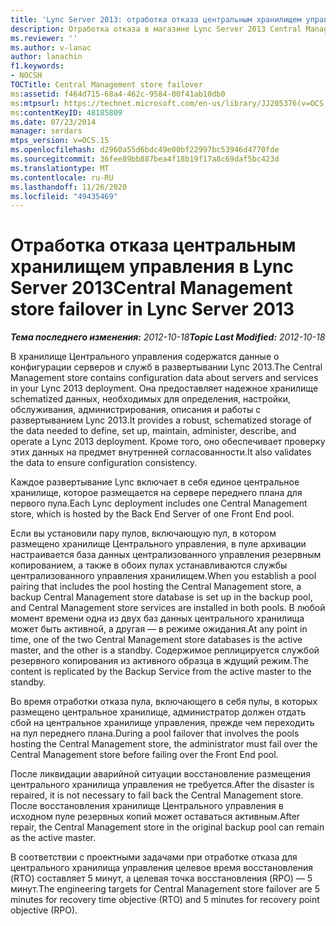```yaml
---
title: 'Lync Server 2013: отработка отказа центральным хранилищем управления'
description: Отработка отказа в магазине Lync Server 2013 Central Management.
ms.reviewer: ''
ms.author: v-lanac
author: lanachin
f1.keywords:
- NOCSH
TOCTitle: Central Management store failover
ms:assetid: f464d715-68a4-462c-9584-00f41ab10db0
ms:mtpsurl: https://technet.microsoft.com/en-us/library/JJ205376(v=OCS.15)
ms:contentKeyID: 48185809
ms.date: 07/23/2014
manager: serdars
mtps_version: v=OCS.15
ms.openlocfilehash: d2960a55d6bdc49e00bf22997bc53946d4770fde
ms.sourcegitcommit: 36fee89bb887bea4f18b19f17a8c69daf5bc423d
ms.translationtype: MT
ms.contentlocale: ru-RU
ms.lasthandoff: 11/26/2020
ms.locfileid: "49435469"
---
```

# <a name="central-management-store-failover-in-lync-server-2013"></a><span data-ttu-id="e5de1-103">Отработка отказа центральным хранилищем управления в Lync Server 2013</span><span class="sxs-lookup"><span data-stu-id="e5de1-103">Central Management store failover in Lync Server 2013</span></span>

<div data-xmlns="http://www.w3.org/1999/xhtml">

<div class="topic" data-xmlns="http://www.w3.org/1999/xhtml" data-msxsl="urn:schemas-microsoft-com:xslt" data-cs="https://msdn.microsoft.com/">

<div data-asp="https://msdn2.microsoft.com/asp">



</div>

<div id="mainSection">

<div id="mainBody"><span data-ttu-id="e5de1-104">

<span> </span></span><span class="sxs-lookup"><span data-stu-id="e5de1-104">

<span> </span></span></span>

<span data-ttu-id="e5de1-105">_**Тема последнего изменения:** 2012-10-18_</span><span class="sxs-lookup"><span data-stu-id="e5de1-105">_**Topic Last Modified:** 2012-10-18_</span></span>

<span data-ttu-id="e5de1-106">В хранилище Центрального управления содержатся данные о конфигурации серверов и служб в развертывании Lync 2013.</span><span class="sxs-lookup"><span data-stu-id="e5de1-106">The Central Management store contains configuration data about servers and services in your Lync 2013 deployment.</span></span> <span data-ttu-id="e5de1-107">Она предоставляет надежное хранилище schematized данных, необходимых для определения, настройки, обслуживания, администрирования, описания и работы с развертыванием Lync 2013.</span><span class="sxs-lookup"><span data-stu-id="e5de1-107">It provides a robust, schematized storage of the data needed to define, set up, maintain, administer, describe, and operate a Lync 2013 deployment.</span></span> <span data-ttu-id="e5de1-108">Кроме того, оно обеспечивает проверку этих данных на предмет внутренней согласованности.</span><span class="sxs-lookup"><span data-stu-id="e5de1-108">It also validates the data to ensure configuration consistency.</span></span>

<span data-ttu-id="e5de1-109">Каждое развертывание Lync включает в себя единое центральное хранилище, которое размещается на сервере переднего плана для первого пула.</span><span class="sxs-lookup"><span data-stu-id="e5de1-109">Each Lync deployment includes one Central Management store, which is hosted by the Back End Server of one Front End pool.</span></span>

<span data-ttu-id="e5de1-110">Если вы установили пару пулов, включающую пул, в котором размещено хранилище Центрального управления, в пуле архивации настраивается база данных централизованного управления резервным копированием, а также в обоих пулах устанавливаются службы централизованного управления хранилищем.</span><span class="sxs-lookup"><span data-stu-id="e5de1-110">When you establish a pool pairing that includes the pool hosting the Central Management store, a backup Central Management store database is set up in the backup pool, and Central Management store services are installed in both pools.</span></span> <span data-ttu-id="e5de1-111">В любой момент времени одна из двух баз данных центрального хранилища может быть активной, а другая — в режиме ожидания.</span><span class="sxs-lookup"><span data-stu-id="e5de1-111">At any point in time, one of the two Central Management store databases is the active master, and the other is a standby.</span></span> <span data-ttu-id="e5de1-112">Содержимое реплицируется службой резервного копирования из активного образца в ждущий режим.</span><span class="sxs-lookup"><span data-stu-id="e5de1-112">The content is replicated by the Backup Service from the active master to the standby.</span></span>

<span data-ttu-id="e5de1-113">Во время отработки отказа пула, включающего в себя пулы, в которых размещено центральное хранилище, администратор должен отдать сбой на центральное хранилище управления, прежде чем переходить на пул переднего плана.</span><span class="sxs-lookup"><span data-stu-id="e5de1-113">During a pool failover that involves the pools hosting the Central Management store, the administrator must fail over the Central Management store before failing over the Front End pool.</span></span>

<span data-ttu-id="e5de1-114">После ликвидации аварийной ситуации восстановление размещения центрального хранилища управления не требуется.</span><span class="sxs-lookup"><span data-stu-id="e5de1-114">After the disaster is repaired, it is not necessary to fail back the Central Management store.</span></span> <span data-ttu-id="e5de1-115">После восстановления хранилище Центрального управления в исходном пуле резервных копий может оставаться активным.</span><span class="sxs-lookup"><span data-stu-id="e5de1-115">After repair, the Central Management store in the original backup pool can remain as the active master.</span></span>

<span data-ttu-id="e5de1-116">В соответствии с проектными задачами при отработке отказа для центрального хранилища управления целевое время восстановления (RTO) составляет 5 минут, а целевая точка восстановления (RPO) — 5 минут.</span><span class="sxs-lookup"><span data-stu-id="e5de1-116">The engineering targets for Central Management store failover are 5 minutes for recovery time objective (RTO) and 5 minutes for recovery point objective (RPO).</span></span>

<span data-ttu-id="e5de1-117"></div>

<span> </span>

</div>

</div>

</span><span class="sxs-lookup"><span data-stu-id="e5de1-117"></div>

<span> </span>

</div>

</div>

</span></span></div>

